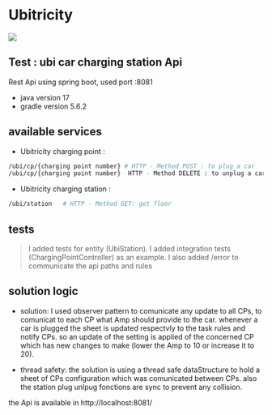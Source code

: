 # Ubitricity
![](https://www.ubitricity.com/wp-content/uploads/2021/02/cropped-ubitricity-a-member-of-the-shell-group-g.png)
## Test : ubi car charging station Api
 
Rest Api using spring boot, used port :8081

- java version 17  
- gradle version 5.6.2

## available services
- Ubitricity charging point :  
````sh
/ubi/cp/{charging point number} # HTTP - Method POST : to plug a car 
/ubi/cp/{charging point number}  HTTP - Method DELETE : to unplug a car from the CP
````
- Ubitricity charging station :
````sh
/ubi/station   # HTTP - Method GET: get floor 
````  
 
## tests
> I added tests for entity (UbiStation). I added integration tests (ChargingPointController) as an example. I also added /error to communicate the api paths and rules 
 
  
## solution logic 
* solution:
 I used observer pattern to comunicate any update to all CPs, to comunicat to each CP what Amp should provide to the car.
whenever a car is plugged the sheet is updated respectvly to the task rules and notify CPs. so an update of the setting is applied of the concerned CP which has new changes to make (lower the Amp to 10 or increase it to 20).      

* thread safety: 
the solution is using a thread safe dataStructure to hold a sheet of CPs configuration which was comunicated between CPs. 
also the station plug unlpug fonctions are sync to prevent any collision. 




the Api is available in  http://localhost:8081/ 
 
 
 
 

